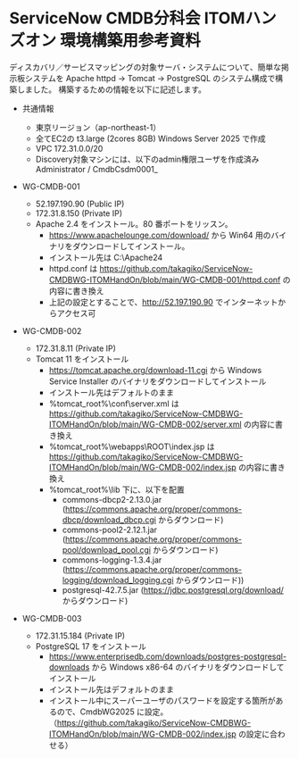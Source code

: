 # ServiceNow CMDB分科会 ITOMハンズオン 環境構築用参考資料

ディスカバリ／サービスマッピングの対象サーバ・システムについて、簡単な掲示板システムを Apache httpd → Tomcat → PostgreSQL のシステム構成で構築しました。
構築するための情報を以下に記述します。

* 共通情報
  * 東京リージョン（ap-northeast-1）
  * 全てEC2の t3.large (2cores 8GB) Windows Server 2025 で作成
  * VPC 172.31.0.0/20
  * Discovery対象マシンには、以下のadmin権限ユーザを作成済み　Administrator / CmdbCsdm0001_

* WG-CMDB-001
  * 52.197.190.90 (Public IP)
  * 172.31.8.150 (Private IP)
  * Apache 2.4 をインストール。80 番ポートをリッスン。
    * https://www.apachelounge.com/download/ から Win64 用のバイナリをダウンロードしてインストール。
    * インストール先は C:\Apache24
    * httpd.conf は https://github.com/takagiko/ServiceNow-CMDBWG-ITOMHandOn/blob/main/WG-CMDB-001/httpd.conf の内容に書き換え
    * 上記の設定とすることで、http://52.197.190.90 でインターネットからアクセス可

* WG-CMDB-002
  * 172.31.8.11 (Private IP)
  * Tomcat 11 をインストール
    * https://tomcat.apache.org/download-11.cgi から Windows Service Installer のバイナリをダウンロードしてインストール
    * インストール先はデフォルトのまま
    * %tomcat_root%\conf\server.xml は https://github.com/takagiko/ServiceNow-CMDBWG-ITOMHandOn/blob/main/WG-CMDB-002/server.xml の内容に書き換え
    * %tomcat_root%\webapps\ROOT\index.jsp は https://github.com/takagiko/ServiceNow-CMDBWG-ITOMHandOn/blob/main/WG-CMDB-002/index.jsp の内容に書き換え
    * %tomcat_root%\lib 下に、以下を配置
      * commons-dbcp2-2.13.0.jar (https://commons.apache.org/proper/commons-dbcp/download_dbcp.cgi からダウンロード)
      * commons-pool2-2.12.1.jar (https://commons.apache.org/proper/commons-pool/download_pool.cgi からダウンロード)
      * commons-logging-1.3.4.jar (https://commons.apache.org/proper/commons-logging/download_logging.cgi からダウンロード))
      * postgresql-42.7.5.jar (https://jdbc.postgresql.org/download/ からダウンロード)

* WG-CMDB-003
  * 172.31.15.184 (Private IP)
  * PostgreSQL 17 をインストール
    * https://www.enterprisedb.com/downloads/postgres-postgresql-downloads から Windows x86-64 のバイナリをダウンロードしてインストール
    * インストール先はデフォルトのまま
    * インストール中にスーパーユーザのパスワードを設定する箇所があるので、CmdbWG2025 に設定。（https://github.com/takagiko/ServiceNow-CMDBWG-ITOMHandOn/blob/main/WG-CMDB-002/index.jsp の設定に合わせる）
